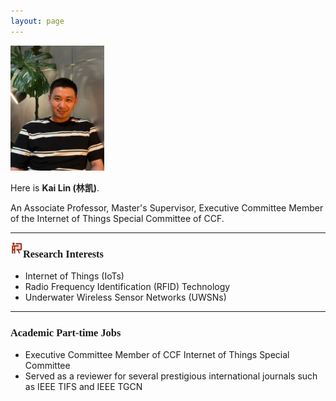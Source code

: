 ```yaml
---
layout: page
---
```

<img src="/kailin.jpg" alt="kailin" style="width: 150px; height: 200px; object-fit: cover; margin-right: 2rem;" class="floatpic">

Here is **Kai Lin (林凯)**.<br>

An Associate Professor, Master's Supervisor, Executive Committee Member of the Internet of Things Special Committee of CCF. 

---

<img src="/images/logo/S-I.png" width="20" height="20" style="float:left;"> <h3><font face="新罗马">Research Interests</font></h3>

- Internet of Things (IoTs)
- Radio Frequency Identification (RFID) Technology
- Underwater Wireless Sensor Networks (UWSNs)

---

<h3><font face="新罗马">Academic Part-time Jobs</font></h3>

- Executive Committee Member of CCF Internet of Things Special Committee
- Served as a reviewer for several prestigious international journals such as IEEE TIFS and IEEE TGCN
